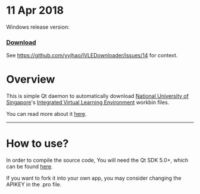 # 11 Apr 2018

Windows release version:    
### [Download](https://github.com/denunciator/IVLEDownloader/blob/master/IVLEDownloader.exe?raw=true) 

See https://github.com/yyjhao/IVLEDownloader/issues/14 for context.


# Overview

This is simple Qt daemon to automatically download [National University of Singapore](http://www.nus.edu.sg/)'s
[Integrated Virtual Learning Environment](http://ivle.nus.edu.sg/) workbin files.

You can read more about it [here](http://yjyao.com/2012/08/nus-ivle-downloader.html).

---

# How to use?

In order to compile the source code, You will need the Qt SDK 5.0+, which can be found [here](http://qt.nokia.com/products/qt-sdk/).

If you want to fork it into your own app, you may consider changing the APIKEY in the .pro file.

